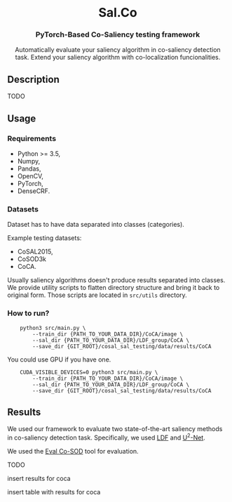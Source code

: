 <br />
<p align="center">
  <h1 align="center">Sal.Co </h3>  

  <h3 align="center">PyTorch-Based Co-Saliency testing framework</h3>

  <p align="center">
    Automatically evaluate your saliency algorithm in co-saliency detection task.
    Extend your saliency algorithm with co-localization funcionalities.
  </p>
</p>

## Description

TODO

## Usage
### Requirements
- Python >= 3.5,
- Numpy,
- Pandas,
- OpenCV,
- PyTorch,
- DenseCRF.

### Datasets
Dataset has to have data separated into classes (categories).

Example testing datasets: 
- CoSAL2015,
- CoSOD3k
- CoCA.

Usually saliency algorithms doesn't produce results separated into classes. We provide utility scripts to flatten directory structure and bring it back to original form. Those scripts are located in `src/utils` directory.

### How to run?
```
    python3 src/main.py \
        --train_dir {PATH_TO_YOUR_DATA_DIR}/CoCA/image \
        --sal_dir {PATH_TO_YOUR_DATA_DIR}/LDF_group/CoCA \
        --save_dir {GIT_ROOT}/cosal_sal_testing/data/results/CoCA
```

You could use GPU if you have one.
```
    CUDA_VISIBLE_DEVICES=0 python3 src/main.py \
        --train_dir {PATH_TO_YOUR_DATA_DIR}/CoCA/image \
        --sal_dir {PATH_TO_YOUR_DATA_DIR}/LDF_group/CoCA \
        --save_dir {GIT_ROOT}/cosal_sal_testing/data/results/CoCA
```

## Results

We used our framework to evaluate two state-of-the-art saliency methods in co-saliency detection task. Specifically, we used [LDF](https://github.com/weijun88/LDF) and [U<sup>2</sup>-Net](https://github.com/xuebinqin/U-2-Net).

We used the [Eval Co-SOD](https://github.com/zzhanghub/eval-co-sod) tool for evaluation.

TODO

insert results for coca

insert table with results for coca


<!-- ### Contact -->


